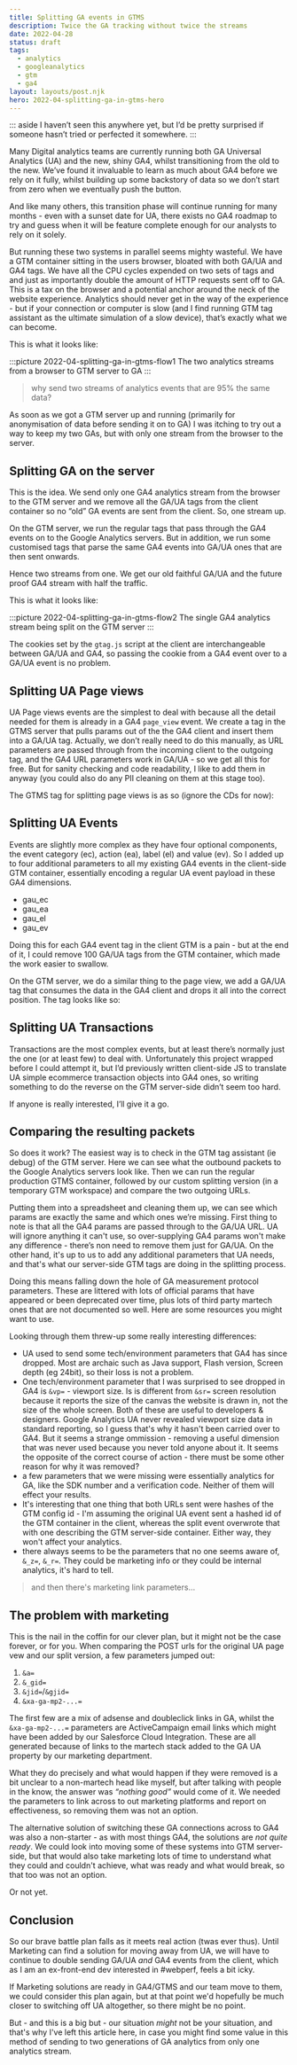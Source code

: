 ```yaml
---
title: Splitting GA events in GTMS
description: Twice the GA tracking without twice the streams
date: 2022-04-28
status: draft
tags:
  - analytics
  - googleanalytics
  - gtm
  - ga4
layout: layouts/post.njk
hero: 2022-04-splitting-ga-in-gtms-hero
---
```


::: aside
I haven’t seen this anywhere yet, but I’d be pretty surprised if someone hasn’t tried or perfected it somewhere.
:::

Many Digital analytics teams are currently running both GA Universal Analytics (UA) and the new, shiny GA4, whilst transitioning from the old to the new. We’ve found it invaluable to learn as much about GA4 before we rely on it fully, whilst building up some backstory of data so we don’t start from zero when we eventually push the button.

And like many others, this transition phase will continue running for many months - even with a sunset date for UA, there exists no GA4 roadmap to try and guess when it will be feature complete enough for our analysts to rely on it solely.

But running these two systems in parallel seems mighty wasteful. We have a GTM container sitting in the users browser, bloated with both GA/UA and GA4 tags. We have all the CPU cycles expended on two sets of tags and and just as importantly double the amount of HTTP requests sent off to GA. This is a tax on the browser and a potential anchor around the neck of the website experience. Analytics should never get in the way of the experience - but if your connection or computer is slow (and I find running GTM tag assistant as the ultimate simulation of a slow device), that’s exactly what we can become.

This is what it looks like:

:::picture 2022-04-splitting-ga-in-gtms-flow1
The two analytics streams from a browser to GTM server to GA
:::

> why send two streams of analytics events that are 95% the same data?

As soon as we got a GTM server up and running (primarily for anonymisation of data before sending it on to GA) I was itching to try out a way to keep my two GAs, but with only one stream from the browser to the server.

## Splitting GA on the server

This is the idea. We send only one GA4 analytics stream from the browser to the GTM server and we remove all the GA/UA tags from the client container so no “old” GA events are sent from the client. So, one stream up. 

On the GTM server, we run the regular tags that pass through the GA4 events on to the Google Analytics servers. But in addition, we run some customised tags that parse the same GA4 events into GA/UA ones that are then sent onwards.

Hence two streams from one. We get our old faithful GA/UA and the future proof GA4 stream with half the traffic.

This is what it looks like:

:::picture 2022-04-splitting-ga-in-gtms-flow2
The single GA4 analytics stream being split on the GTM server
:::

The cookies set by the `gtag.js` script at the client are interchangeable between GA/UA and GA4, so passing the cookie from a GA4 event over to a GA/UA event is no problem.


## Splitting UA Page views

UA Page views events are the simplest to deal with because all the detail needed for them is already in a GA4 `page_view` event. We create a tag in the GTMS server that pulls params out of the the GA4 client and insert them into a GA/UA tag. Actually, we don’t really need to do this manually, as URL parameters are passed through from the incoming client to the outgoing tag, and the GA4 URL parameters work in GA/UA - so we get all this for free. But for sanity checking and code readability, I like to add them in anyway (you could also do any PII cleaning on them at this stage too).

The GTMS tag for splitting page views is as so (ignore the CDs for now):

## Splitting UA Events

Events are slightly more complex as they have four optional components, the event category (ec), action (ea), label (el) and value (ev). So I added up to four additional parameters to all my existing GA4 events in the client-side GTM container, essentially encoding a regular UA event payload in these GA4 dimensions.

- gau_ec
- gau_ea
- gau_el
- gau_ev

Doing this for each GA4 event tag in the client GTM is a pain - but at the end of it, I could remove 100 GA/UA tags from the GTM container, which made the work easier to swallow.

On the GTM server, we do a similar thing to the page view, we add a GA/UA tag that consumes the data in the GA4 client and drops it all into the correct position. The tag looks like so:

## Splitting UA Transactions

Transactions are the most complex events, but at least there’s normally just the one (or at least few) to deal with. Unfortunately this project wrapped before I could attempt it, but I’d previously written client-side JS to translate UA simple ecommerce transaction objects into GA4 ones, so writing something to do the reverse on the GTM server-side didn’t seem too hard.

If anyone is really interested, I’ll give it a go.

## Comparing the resulting packets

So does it work? The easiest way is to check in the GTM tag assistant (ie debug) of the GTM server. Here we can see what the outbound packets to the Google Analytics servers look like. Then we can run the regular production GTMS container, followed by our custom splitting version (in a temporary GTM workspace) and compare the two outgoing URLs.

Putting them into a spreadsheet and cleaning them up, we can see which params are exactly the same and which ones we’re missing. First thing to note is that all the GA4 params are passed through to the GA/UA URL. UA will ignore anything it can't use, so over-supplying GA4 params won't make any difference - there’s non need to remove them just for GA/UA. On the other hand, it's up to us to add any additional parameters that UA needs, and that's what our server-side GTM tags are doing in the splitting process.


Doing this means falling down the hole of GA measurement protocol parameters. These are littered with lots of official params that have appeared or been deprecated over time, plus lots of third party martech ones that are not documented so well. Here are some resources you might want to use. 

Looking through them threw-up some really interesting differences:
- UA used to send some tech/environment parameters that GA4 has since dropped. Most are archaic such as Java support, Flash version, Screen depth (eg 24bit), so their loss is not a problem. 
- One tech/environment parameter that I was surprised to see dropped in GA4 is `&vp=` - viewport size. Is is different from `&sr=` screen resolution because it reports the size of the canvas the website is drawn in, not the size of the whole screen. Both of these are useful to developers & designers. Google Analytics UA never revealed viewport size data in standard reporting, so I guess that's why it hasn't been carried over to GA4. But it seems a strange ommission - removing a useful dimension that was never used because you never told anyone about it. It seems the opposite of the correct course of action - there must be some other reason for why it was removed?
- a few parameters that we were missing were essentially analytics for GA, like the SDK number and a verification code. Neither of them will effect your results.
- It's interesting that one thing that both URLs sent were hashes of the GTM config id - I'm assuming the original UA event sent a hashed id of the GTM container in the client, whereas the split event overwrote that with one describing the GTM server-side container. Either way, they won't affect your analytics.
- there always seems to be the parameters that no one seems aware of, `&_z=`,  `&_r=`. They could be marketing info or they could be internal analytics, it's hard to tell.

> and then there's marketing link parameters…

## The problem with marketing

This is the nail in the coffin for our clever plan, but it might not be the case forever, or for you. When comparing the POST urls for the original UA page vew and our split version, a few parameters jumped out:

1. `&a=`
1. `&_gid=`
1. `&jid=`/`&gjid=`
1. `&xa-ga-mp2-...=`

The first few are a mix of adsense and doubleclick links in GA, whilst the `&xa-ga-mp2-...=` parameters are ActiveCampaign email links which might have been added by our Salesforce Cloud Integration. These are all generated because of links to the martech stack added to the GA UA property by our marketing department.

What they do precisely and what would happen if they were removed is a bit unclear to a non-martech head like myself, but after talking with people in the know, the answer was _“nothing good”_ would come of it. We needed the parameters to link across to out marketing platforms and report on effectiveness, so removing them was not an option. 

The alternative solution of switching these GA connections across to GA4 was also a non-starter - as with most things GA4, the solutions are _not quite ready_. We could look into moving some of these systems into GTM server-side, but that would also take marketing lots of time to understand what they could and couldn't achieve, what was ready and what would break, so that too was not an option.

Or not yet.

## Conclusion

So our brave battle plan falls as it meets real action (twas ever thus). Until Marketing can find a solution for moving away from UA, we will have to continue to double sending GA/UA _and_ GA4 events from the client, which as I am an ex-front-end dev interested in #webperf, feels a bit icky.

If Marketing solutions are ready in GA4/GTMS and our team move to them, we could consider this plan again, but at that point we'd hopefully be much closer to switching off UA altogether, so there might be no point.

But - and this is a big but - our situation _might_ not be your situation, and that's why I've left this article here, in case you might find some value in this method of sending to two generations of GA analytics from only one analytics stream.

